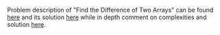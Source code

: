 Problem description of "Find the Difference of Two Arrays" can be found [here](https://leetcode.com/problems/find-the-difference-of-two-arrays/submissions/943550902/) and its solution [here](https://github.com/aurimas13/Solutions-To-Problems/blob/main/LeetCode/Python%20Solutions/Find%20the%20Difference%20of%20Two%20Arrays/find.py) while in depth comment on complexities and solution [here](https://leetcode.com/problems/find-the-difference-of-two-arrays/solutions/3479707/python-solution-explained-in-code/).
